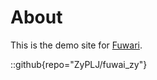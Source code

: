 # About
This is the demo site for [Fuwari](https://github.com/ZyPLJ/fuwai_zy).

::github{repo="ZyPLJ/fuwai_zy"}